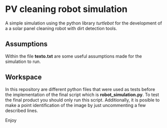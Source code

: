 # PV cleaning robot simulation
A simple simulation using the python library *turtlebot* for the development of a a solar panel cleaning robot with dirt detection tools.

## Assumptions
Within the file **texto.txt** are some useful assumptions made for the simulation to run.

## Workspace
In this repository are different python files that were used as tests before the implementation of the final script which is **robot_simulation.py**. To test the final product you should only run this script. Additionally, it is posible to make a point identification of the image by just uncommenting a few described lines.

Enjoy 